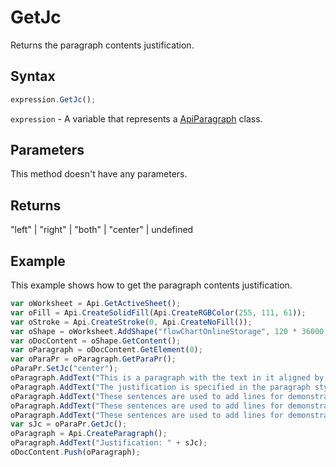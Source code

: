 # GetJc

Returns the paragraph contents justification.

## Syntax

```javascript
expression.GetJc();
```

`expression` - A variable that represents a [ApiParagraph](../ApiParagraph.md) class.

## Parameters

This method doesn't have any parameters.

## Returns

"left" | "right" | "both" | "center" | undefined

## Example

This example shows how to get the paragraph contents justification.

```javascript
var oWorksheet = Api.GetActiveSheet();
var oFill = Api.CreateSolidFill(Api.CreateRGBColor(255, 111, 61));
var oStroke = Api.CreateStroke(0, Api.CreateNoFill());
var oShape = oWorksheet.AddShape("flowChartOnlineStorage", 120 * 36000, 70 * 36000, oFill, oStroke, 0, 2 * 36000, 0, 3 * 36000);
var oDocContent = oShape.GetContent();
var oParagraph = oDocContent.GetElement(0);
var oParaPr = oParagraph.GetParaPr();
oParaPr.SetJc("center");
oParagraph.AddText("This is a paragraph with the text in it aligned by the center. ");
oParagraph.AddText("The justification is specified in the paragraph style. ");
oParagraph.AddText("These sentences are used to add lines for demonstrative purposes. ");
oParagraph.AddText("These sentences are used to add lines for demonstrative purposes. ");
oParagraph.AddText("These sentences are used to add lines for demonstrative purposes.");
var sJc = oParaPr.GetJc();
oParagraph = Api.CreateParagraph();
oParagraph.AddText("Justification: " + sJc);
oDocContent.Push(oParagraph);
```
